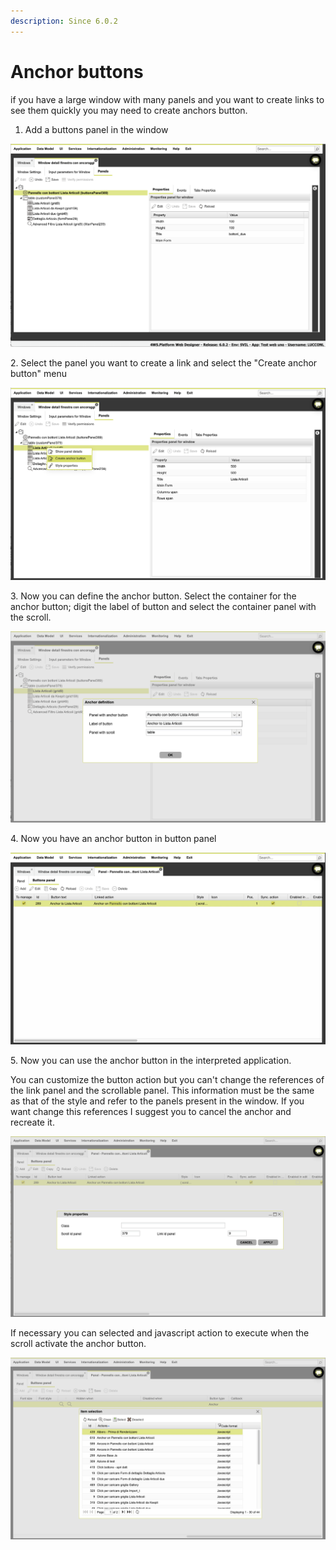 ```yaml
---
description: Since 6.0.2
---
```


# Anchor buttons

if you have a large window with many panels and you want to create links to see them quickly you may need to create anchors button.

1. Add a buttons panel in the window

![](<.gitbook/assets/image (19).png>)

2\. Select the panel you want to create a link and select the "Create anchor button" menu&#x20;

![](<.gitbook/assets/image (11).png>)

3\. Now you can define the anchor button. Select the container for the anchor button; digit the label of button and select the container panel with the scroll.&#x20;

![](<.gitbook/assets/image (12).png>)

4\. Now you have an anchor button in button panel&#x20;

![](<.gitbook/assets/image (16).png>)

5\. Now you can use the anchor button in the interpreted application.



You can customize the button action but you can't change the references of the link panel and the scrollable panel. This information must be the same as that of the style and refer to the panels present in the window. If you want change this references I suggest you to cancel the anchor and recreate it.

![](<.gitbook/assets/image (13).png>)

If necessary you can selected and javascript action to execute when the scroll activate the anchor button.

![](<.gitbook/assets/image (17).png>)
